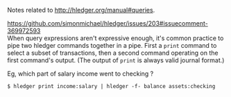 Notes related to http://hledger.org/manual#queries.

https://github.com/simonmichael/hledger/issues/203#issuecomment-369972593  
When query expressions aren't expressive enough, it's common practice to pipe two hledger commands together in a pipe. First a `print` command to select a subset of transactions, then a second command operating on the first command's output. (The output of `print` is always valid journal format.)

Eg, which part of salary income went to checking ?
```
$ hledger print income:salary | hledger -f- balance assets:checking
```
